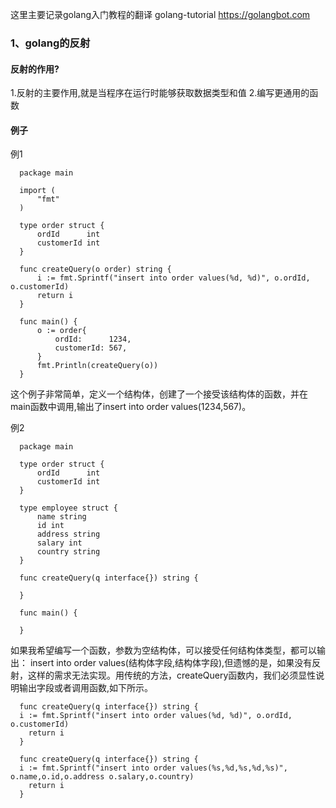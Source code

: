 这里主要记录golang入门教程的翻译
golang-tutorial https://golangbot.com
### 1、golang的反射
#### 反射的作用?
1.反射的主要作用,就是当程序在运行时能够获取数据类型和值
2.编写更通用的函数
#### 例子
例1
```
  package main

  import (  
      "fmt"
  )

  type order struct {  
      ordId      int
      customerId int
  }

  func createQuery(o order) string {  
      i := fmt.Sprintf("insert into order values(%d, %d)", o.ordId, o.customerId)
      return i
  }

  func main() {  
      o := order{
          ordId:      1234,
          customerId: 567,
      }
      fmt.Println(createQuery(o))
  }
```
这个例子非常简单，定义一个结构体，创建了一个接受该结构体的函数，并在main函数中调用,输出了insert into order values(1234,567)。

例2
```
  package main

  type order struct {  
      ordId      int
      customerId int
  }

  type employee struct {  
      name string
      id int
      address string
      salary int
      country string
  }

  func createQuery(q interface{}) string {  

  }

  func main() {

  }
```
如果我希望编写一个函数，参数为空结构体，可以接受任何结构体类型，都可以输出： insert into order values(结构体字段,结构体字段),但遗憾的是，如果没有反射，这样的需求无法实现。用传统的方法，createQuery函数内，我们必须显性说明输出字段或者调用函数,如下所示。
```
  func createQuery(q interface{}) string {  
  i := fmt.Sprintf("insert into order values(%d, %d)", o.ordId, o.customerId)
    return i
  }
  
  func createQuery(q interface{}) string {  
  i := fmt.Sprintf("insert into order values(%s,%d,%s,%d,%s)", o.name,o.id,o.address o.salary,o.country)
    return i
  }
  
```
